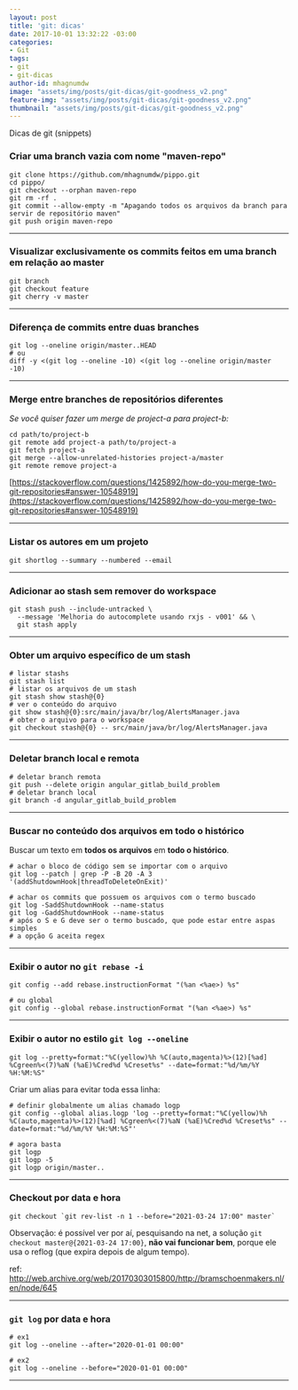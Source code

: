 ```yaml
---
layout: post
title: 'git: dicas'
date: 2017-10-01 13:32:22 -03:00
categories:
- Git
tags:
- git
- git-dicas
author-id: mhagnumdw
image: "assets/img/posts/git-dicas/git-goodness_v2.png"
feature-img: "assets/img/posts/git-dicas/git-goodness_v2.png"
thumbnail: "assets/img/posts/git-dicas/git-goodness_v2.png"
---
```


Dicas de git (snippets)

<!--more-->

### Criar uma branch vazia com nome "maven-repo"

```shell
git clone https://github.com/mhagnumdw/pippo.git
cd pippo/
git checkout --orphan maven-repo
git rm -rf .
git commit --allow-empty -m "Apagando todos os arquivos da branch para servir de repositório maven"
git push origin maven-repo
```

* * *

### Visualizar exclusivamente os commits feitos em uma branch em relação ao master

```shell
git branch
git checkout feature
git cherry -v master
```

* * *

### Diferença de commits entre duas branches

```shell
git log --oneline origin/master..HEAD
# ou
diff -y <(git log --oneline -10) <(git log --oneline origin/master -10)
```

* * *

### Merge entre branches de repositórios diferentes

_Se você quiser fazer um merge de project-a para project-b:_

```shell
cd path/to/project-b
git remote add project-a path/to/project-a
git fetch project-a
git merge --allow-unrelated-histories project-a/master
git remote remove project-a
```

[https://stackoverflow.com/questions/1425892/how-do-you-merge-two-git-repositories#answer-10548919](https://stackoverflow.com/questions/1425892/how-do-you-merge-two-git-repositories#answer-10548919)

* * *

### Listar os autores em um projeto

```shell
git shortlog --summary --numbered --email
```

* * *

### Adicionar ao stash sem remover do workspace

```shell
git stash push --include-untracked \
  --message 'Melhoria do autocomplete usando rxjs - v001' && \
  git stash apply
```

* * *

### Obter um arquivo específico de um stash

```shell
# listar stashs
git stash list
# listar os arquivos de um stash
git stash show stash@{0}
# ver o conteúdo do arquivo
git show stash@{0}:src/main/java/br/log/AlertsManager.java
# obter o arquivo para o workspace
git checkout stash@{0} -- src/main/java/br/log/AlertsManager.java
```

* * *

### Deletar branch local e remota

```shell
# deletar branch remota
git push --delete origin angular_gitlab_build_problem
# deletar branch local
git branch -d angular_gitlab_build_problem
```

* * *

### Buscar no conteúdo dos arquivos em todo o histórico

Buscar um texto em **todos os arquivos** em **todo o histórico**.

```shell
# achar o bloco de código sem se importar com o arquivo
git log --patch | grep -P -B 20 -A 3 '(addShutdownHook|threadToDeleteOnExit)'

# achar os commits que possuem os arquivos com o termo buscado
git log -SaddShutdownHook --name-status
git log -GaddShutdownHook --name-status
# após o S e G deve ser o termo buscado, que pode estar entre aspas simples
# a opção G aceita regex
```

* * *

### Exibir o autor no `git rebase -i`

```shell
git config --add rebase.instructionFormat "(%an <%ae>) %s"

# ou global
git config --global rebase.instructionFormat "(%an <%ae>) %s"
```

* * *

### Exibir o autor no estilo `git log --oneline`

```shell
git log --pretty=format:"%C(yellow)%h %C(auto,magenta)%>(12)[%ad] %Cgreen%<(7)%aN (%aE)%Cred%d %Creset%s" --date=format:"%d/%m/%Y %H:%M:%S"
```

Criar um alias para evitar toda essa linha:

```shell
# definir globalmente um alias chamado logp
git config --global alias.logp 'log --pretty=format:"%C(yellow)%h %C(auto,magenta)%>(12)[%ad] %Cgreen%<(7)%aN (%aE)%Cred%d %Creset%s" --date=format:"%d/%m/%Y %H:%M:%S"'

# agora basta
git logp
git logp -5
git logp origin/master..
```

* * *

### Checkout por data e hora

```shell
git checkout `git rev-list -n 1 --before="2021-03-24 17:00" master`
```

Observação: é possível ver por aí, pesquisando na net, a solução `git checkout master@{2021-03-24 17:00}`, **não vai funcionar bem**, porque ele usa o reflog (que expira depois de algum tempo).

ref: <http://web.archive.org/web/20170303015800/http://bramschoenmakers.nl/en/node/645>

* * *

### `git log` por data e hora

```shell
# ex1
git log --oneline --after="2020-01-01 00:00"

# ex2
git log --oneline --before="2020-01-01 00:00"
```

* * *
